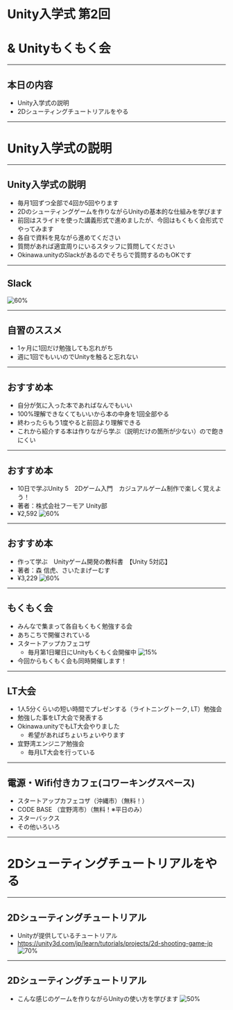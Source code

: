 <!-- $theme: gaia -->

# Unity入学式 第2回
# & Unityもくもく会

---

## 本日の内容
- Unity入学式の説明
- 2Dシューティングチュートリアルをやる

---


# Unity入学式の説明

---

## Unity入学式の説明
- 毎月1回ずつ全部で4回か5回やります
- 2Dのシューティングゲームを作りながらUnityの基本的な仕組みを学びます
- 前回はスライドを使った講義形式で進めましたが、今回はもくもく会形式でやってみます
- 各自で資料を見ながら進めてください
- 質問があれば適宜周りにいるスタッフに質問してください
- Okinawa.unityのSlackがあるのでそちらで質問するのもOKです

---

## Slack
![60%](image/slack.png)

---

## 自習のススメ
- 1ヶ月に1回だけ勉強しても忘れがち
- 週に1回でもいいのでUnityを触ると忘れない

---

## おすすめ本
- 自分が気に入った本であればなんでもいい
- 100%理解できなくてもいいから本の中身を1回全部やる
- 終わったらもう1度やると前回より理解できる
- これから紹介する本は作りながら学ぶ（説明だけの箇所が少ない）ので飽きにくい

---

## おすすめ本
- 10日で学ぶUnity 5　2Dゲーム入門　カジュアルゲーム制作で楽しく覚えよう！
- 著者：株式会社フーモア Unity部
- ¥2,592
![60%](image/unity_book1.jpg)

---

## おすすめ本
- 作って学ぶ　Unityゲーム開発の教科書　【Unity 5対応】
- 著者：森 信虎、さいたまげーむす
- ¥3,229
![60%](image/unity_book2.jpg)

---

## もくもく会
- みんなで集まって各自もくもく勉強する会
- あちこちで開催されている
- スタートアップカフェコザ
	- 毎月第1日曜日にUnityもくもく会開催中
![15%](image/mokumoku.jpg)
- 今回からもくもく会も同時開催します！

---

## LT大会
- 1人5分くらいの短い時間でプレゼンする（ライトニングトーク, LT）勉強会
- 勉強した事をLT大会で発表する
- Okinawa.unityでもLT大会やりました
	- 希望があればちょいちょいやります 
- 宜野湾エンジニア勉強会
	- 毎月LT大会を行っている

---

## 電源・Wifi付きカフェ(コワーキングスペース)
- スタートアップカフェコザ（沖縄市）（無料！）
- CODE BASE （宜野湾市）（無料！※平日のみ）
- スターバックス
- その他いろいろ

---

# 2Dシューティングチュートリアルをやる

---

## 2Dシューティングチュートリアル
- Unityが提供しているチュートリアル
- https://unity3d.com/jp/learn/tutorials/projects/2d-shooting-game-jp
![70%](image/shooting.png)

---

## 2Dシューティングチュートリアル
- こんな感じのゲームを作りながらUnityの使い方を学びます
![50%](image/finish_1.png)
